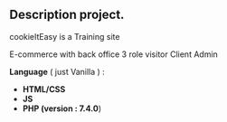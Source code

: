 

## Description project.

cookieItEasy is a Training site 

E-commerce with back office
3 role visitor Client Admin 

**Language** ( just Vanilla ) :
* **HTML/CSS**
* **JS**
* **PHP (version : 7.4.0**)
